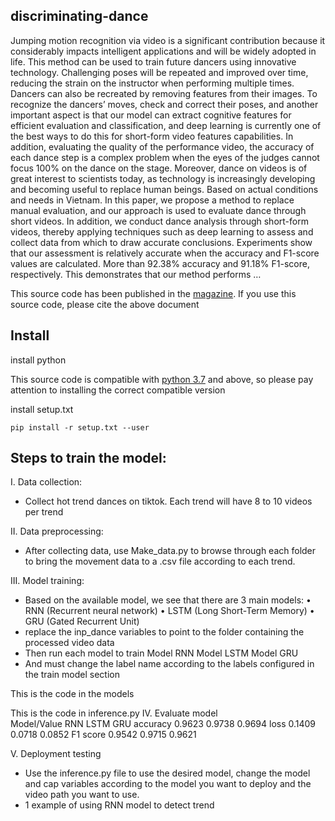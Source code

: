## discriminating-dance
Jumping motion recognition via video is a significant contribution because it considerably impacts intelligent applications and will be widely adopted in life. This method can be used to train future dancers using innovative technology. Challenging poses will be repeated and improved over time, reducing the strain on the instructor when performing multiple times. Dancers can also be recreated by removing features from their images. To recognize the dancers’ moves, check and correct their poses, and another important aspect is that our model can extract cognitive features for efficient evaluation and classification, and deep learning is currently one of the best ways to do this for short-form video features capabilities. In addition, evaluating the quality of the performance video, the accuracy of each dance step is a complex problem when the eyes of the judges cannot focus 100% on the dance on the stage. Moreover, dance on videos is of great interest to scientists today, as technology is increasingly developing and becoming useful to replace human beings. Based on actual conditions and needs in Vietnam. In this paper, we propose a method to replace manual evaluation, and our approach is used to evaluate dance through short videos. In addition, we conduct dance analysis through short-form videos, thereby applying techniques such as deep learning to assess and collect data from which to draw accurate conclusions. Experiments show that our assessment is relatively accurate when the accuracy and F1-score values are calculated. More than 92.38% accuracy and 91.18% F1-score, respectively. This demonstrates that our method performs …

This source code has been published in the [magazine](http://www.proceedings.spiiras.nw.ru/index.php/sp/article/view/16027). If you use this source code, please cite the above document


## Install
install python

This source code is compatible with [python 3.7](https://www.python.org/downloads/) and above, so please pay attention to installing the correct compatible version

install setup.txt
 ```
pip install -r setup.txt --user
 ```

## Steps to train the model:
I. Data collection:
- Collect hot trend dances on tiktok. Each trend will have 8 to 10 videos per trend

II. Data preprocessing:
- After collecting data, use Make_data.py to browse through each folder to bring the movement data to a .csv file according to each trend.

III. Model training:
- Based on the available model, we see that there are 3 main models:
• RNN (Recurrent neural network)
• LSTM (Long Short-Term Memory)
• GRU (Gated Recurrent Unit)
- replace the inp_dance variables to point to the folder containing the processed video data
- Then run each model to train
Model RNN
Model LSTM
Model GRU
- And must change the label name according to the labels configured in the train model section

This is the code in the models

This is the code in inference.py
IV. Evaluate model	
Model/Value	RNN	LSTM	GRU
accuracy	0.9623	0.9738	0.9694
loss	0.1409	0.0718	0.0852
F1 score	0.9542	0.9715	0.9621

V. Deployment testing
- Use the inference.py file to use the desired model, change the model and cap variables according to the model you want to deploy and the video path you want to use.
- 1 example of using RNN model to detect trend

